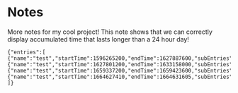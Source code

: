 # Notes
More notes for my cool project! This note shows that we can correctly display accumulated time that lasts longer than a 24 hour day! 

```simple-time-tracker
{"entries":[
{"name":"test","startTime":1596265200,"endTime":1627887600,"subEntries":null},
{"name":"test","startTime":1627801200,"endTime":1633158000,"subEntries":null},
{"name":"test","startTime":1659337200,"endTime":1659423600,"subEntries":null},
{"name":"test","startTime":1664627410,"endTime":1664631605,"subEntries":null}
]}
```
